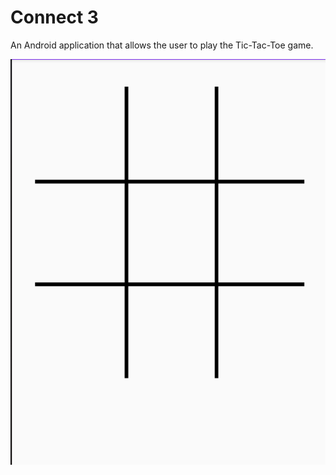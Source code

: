# Connect 3
An Android application that allows the user to play the Tic-Tac-Toe game.

![Game Board](firstimage.png)
